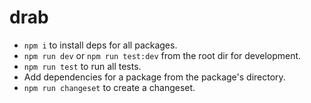 # drab

- `npm i` to install deps for all packages.
- `npm run dev` or `npm run test:dev` from the root dir for development.
- `npm run test` to run all tests.
- Add dependencies for a package from the package's directory.
- `npm run changeset` to create a changeset.
